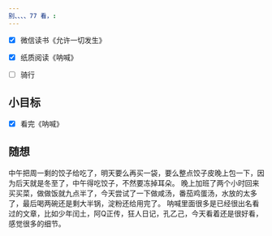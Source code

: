 ```yaml
---
别、、、、77 看，:
---
```

- [x] 微信读书《允许一切发生》
- [x] 纸质阅读《呐喊》
- [ ] 骑行


## 小目标
- [x] 看完《呐喊》

## 随想
中午把周一剩的饺子给吃了，明天要么再买一袋，要么整点饺子皮晚上包一下，因为后天就是冬至了，中午得吃饺子，不然要冻掉耳朵。
晚上加班了两个小时回来买买菜，做做饭就九点半了，今天尝试了一下做咸汤，番茄鸡蛋汤，水放的太多了，最后喝两碗还是剩大半锅，淀粉还给用完了。
呐喊里面很多是已经很出名看过的文章，比如少年闰土，阿Q正传，狂人日记，孔乙己，今天看着还是很好看，感觉很多的细节。
